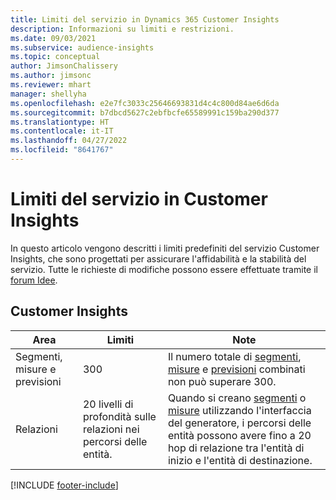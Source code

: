 ```yaml
---
title: Limiti del servizio in Dynamics 365 Customer Insights
description: Informazioni su limiti e restrizioni.
ms.date: 09/03/2021
ms.subservice: audience-insights
ms.topic: conceptual
author: JimsonChalissery
ms.author: jimsonc
ms.reviewer: mhart
manager: shellyha
ms.openlocfilehash: e2e7fc3033c25646693831d4c4c800d84ae6d6da
ms.sourcegitcommit: b7dbcd5627c2ebfbcfe65589991c159ba290d377
ms.translationtype: HT
ms.contentlocale: it-IT
ms.lasthandoff: 04/27/2022
ms.locfileid: "8641767"
---
```

# <a name="service-limits-in-customer-insights"></a>Limiti del servizio in Customer Insights

In questo articolo vengono descritti i limiti predefiniti del servizio Customer Insights, che sono progettati per assicurare l'affidabilità e la stabilità del servizio. Tutte le richieste di modifiche possono essere effettuate tramite il [forum Idee](https://go.microsoft.com/fwlink/?linkid=2074172). 

## <a name="customer-insights"></a>Customer Insights

| Area  | Limiti  | Note |
|-------------|---------------------------------------------------------------------|---------------------------------------------------------------------|
| Segmenti, misure e previsioni | 300  | Il numero totale di [segmenti](segments.md), [misure](measures.md) e [previsioni](predictions.md) combinati non può superare 300.  |
| Relazioni | 20 livelli di profondità sulle relazioni nei percorsi delle entità. | Quando si creano [segmenti](segments.md) o [misure](measures.md) utilizzando l'interfaccia del generatore, i percorsi delle entità possono avere fino a 20 hop di relazione tra l'entità di inizio e l'entità di destinazione.  |


[!INCLUDE [footer-include](includes/footer-banner.md)]
